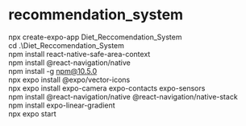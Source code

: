 # recommendation_system

npx create-expo-app Diet_Reccomendation_System\
cd .\Diet_Reccomendation_System\
npm install react-native-safe-area-context\
npm install @react-navigation/native\
npm install -g npm@10.5.0\
npx expo install @expo/vector-icons\
npx expo install expo-camera expo-contacts expo-sensors\
npm install @react-navigation/native @react-navigation/native-stack\
npm install expo-linear-gradient\
npx expo start 
